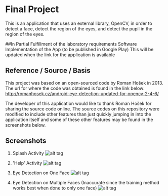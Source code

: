 # Final Project
This is an application that uses an external library, OpenCV, in order to detect a face, detect the region of the eyes, and detect the pupil in the region of the eyes.

##In Partial Fulfillment of the laboratory requirements
Software Implementation of the App (to be published in Google Play)
This will be updated when the link for the application is available

## Reference / Source / Basis
This project was based on an open-sourced code by Roman Hošek in 2013. The url for where the code was obtained is found in the link below:
http://romanhosek.cz/android-eye-detection-updated-for-opencv-2-4-6/

The developer of this application would like to thank Roman Hošek for sharing the source code online. The source codes on this repository were modified to include other features than just quickly jumping in into the application itself and some of these other features may be found in the screenshots below.

## Screenshots
1. Splash Activity
![alt tag](https://github.com/KristoffRey/EyeDetection/blob/master/Screenshot_2015-12-07-22-46-55.png)


2. 'Help' Activity
![alt tag](https://github.com/KristoffRey/EyeDetection/blob/master/Screenshot_2015-12-07-22-48-22.png)


3. Eye Detection on One Face
![alt tag](https://github.com/KristoffRey/EyeDetection/blob/master/Screenshot_2015-12-07-22-53-34.png)


4. Eye Detection on Multiple Faces (Inaccurate since the training method works best when done to only one face)
![alt tag](https://github.com/KristoffRey/EyeDetection/blob/master/Screenshot_2015-12-07-22-55-52.png)

